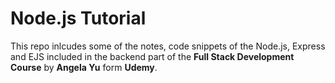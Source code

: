 # Node.js Tutorial

This repo inlcudes some of the notes, code snippets of the Node.js, Express and EJS included in the backend part of the **Full Stack Development Course** by **Angela Yu** form **Udemy**.
